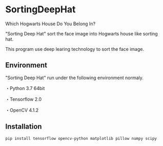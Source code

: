# SortingDeepHat

Which Hogwarts House Do You Belong In?

"Sorting Deep Hat" sort the face image into Hogwarts house like sorting hat.

This program use deep learing technology to sort the face image.

## Environment

"Sorting Deep Hat" run under the following environment normaly.

・Python 3.7 64bit

・Tensorflow 2.0

・OpenCV 4.1.2

## Installation

```sh
pip install tensorflow opencv-python matplotlib pillow numpy scipy
```
